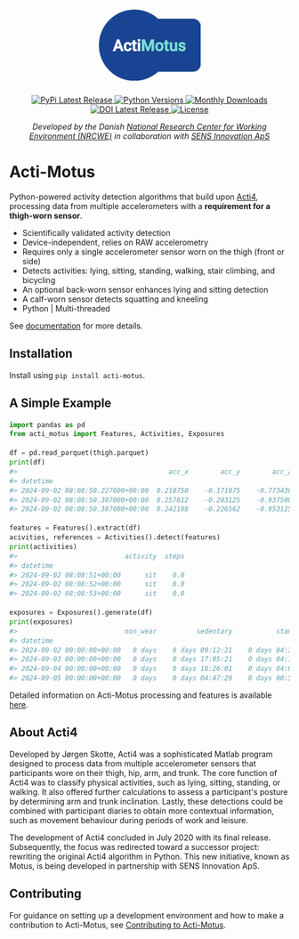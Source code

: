 <h1 align="center">
  <a href="https://github.com/acti-motus/acti-motus">
    <img src="docs/acti-motus.png" alt="Acti-Motus Logo" height="128px">
  </a>
</h1>

<div align="center">
  <a href="#">
    <img src="#" alt="PyPi Latest Release"/>
  </a>
  <a href="#">
    <img src="#" alt="Python Versions"/>
  </a>
  <a href="#">
    <img src="#" alt="Monthly Downloads"/>
  </a>
  <a href="#">
    <img src="#" alt="DOI Latest Release"/>
  </a>
  <a href="#">
    <img src="#" alt="License"/>
  </a>
</div>

<div align="center">
  <p style="font-style: italic">Developed by the Danish <a href="https://nfa.dk/en">National Research Center for Working Environment (NRCWE)</a> in collaboration with <a href="https://www.sens.dk/en/">SENS Innovation ApS</a></p>
</div>


# Acti-Motus

Python-powered activity detection algorithms that build upon [Acti4](https://github.com/motus-nfa/Acti4), processing data from multiple accelerometers with a **requirement for a thigh-worn sensor**.

- Scientifically validated activity detection
- Device-independent, relies on RAW accelerometry
- Requires only a single accelerometer sensor worn on the thigh (front or side)
- Detects activities: lying, sitting, standing, walking, stair climbing, and bicycling
- An optional back-worn sensor enhances lying and sitting detection
- A calf-worn sensor detects squatting and kneeling
- Python | Multi-threaded

See [documentation](#) for more details.

## Installation

Install using `pip install acti-motus`.

## A Simple Example
```python
import pandas as pd
from acti_motus import Features, Activities, Exposures

df = pd.read_parquet(thigh.parquet)
print(df)
#>                                      acc_x        acc_y        acc_z
#> datetime  
#> 2024-09-02 08:08:50.227000+00:00  0.218750    -0.171875    -0.773438
#> 2024-09-02 08:08:50.307000+00:00  0.257812    -0.203125    -0.937500
#> 2024-09-02 08:08:50.387000+00:00  0.242188    -0.226562    -0.953125

features = Features().extract(df)
acivities, references = Activities().detect(features)
print(activities)
#>                           activity  steps
#> datetime  
#> 2024-09-02 08:08:51+00:00      sit    0.0
#> 2024-09-02 08:08:52+00:00      sit    0.0
#> 2024-09-02 08:08:53+00:00      sit    0.0

exposures = Exposures().generate(df)
print(exposures)
#>                           non_wear          sedentary           standing            walking
#> datetime  
#> 2024-09-02 00:00:00+00:00   0 days    0 days 09:12:21    0 days 04:34:03    0 days 01:26:00
#> 2024-09-03 00:00:00+00:00   0 days    0 days 17:05:21    0 days 04:11:19    0 days 01:30:02
#> 2024-09-04 00:00:00+00:00   0 days    0 days 18:26:01    0 days 04:05:18    0 days 00:46:19
#> 2024-09-05 00:00:00+00:00   0 days    0 days 04:47:29    0 days 00:59:53    0 days 00:08:28
```

Detailed information on Acti-Motus processing and features is available [here](#).

## About Acti4

Developed by Jørgen Skotte, Acti4 was a sophisticated Matlab program designed to process data from multiple accelerometer sensors that participants wore on their thigh, hip, arm, and trunk. The core function of Acti4 was to classify physical activities, such as lying, sitting, standing, or walking. It also offered further calculations to assess a participant's posture by determining arm and trunk inclination. Lastly, these detections could be combined with participant diaries to obtain more contextual information, such as movement behaviour during periods of work and leisure.

The development of Acti4 concluded in July 2020 with its final release. Subsequently, the focus was redirected toward a successor project: rewriting the original Acti4 algorithm in Python. This new initiative, known as Motus, is being developed in partnership with SENS Innovation ApS.

## Contributing

For guidance on setting up a development environment and how to make a contribution to Acti-Motus, see [Contributing to Acti-Motus](#).
